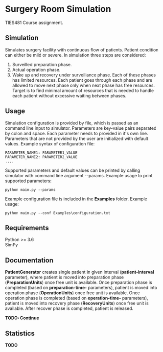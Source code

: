 # Surgery Room Simulation
TIES481 Course assignment.

## Simulation

Simulates surgery facility with continuous flow of patients. Patient condition can either be mild or severe. In simulation three steps are considered:
1. Surveilled preparation phase.
2. Actual operation phase.
3. Wake up and recovery under surveillance phase.
Each of these phases has limited resources. Each patient goes through each phase and are allowed to move next phase only when next phase has free resources. Target is to find minimal amount of resources that is needed to handle each patient without excessive waiting between phases.


## Usage

Simulation configuration is provided by file, which is passed as an command line input to simulator. Parameters are key-value pairs separated by colon and space. Each parameter needs to provided in it's own line. Parameters that are not provided by the user are initialized with default values. Example syntax of configuration file:

```
PARAMETER_NAME1: PARAMETER1_VALUE
PARAMETER_NAME2: PARAMETER2_VALUE
....
```

Supported parameters and default values can be printed by calling simulator with command line argument --params. Example usage to print supported parameters:
```
python main.py --params
```

Example configuration file is included in the **Examples** folder.
Example usage:
```
python main.py --conf Examples\configuration.txt
```


## Requirements
Python >= 3.6\
SimPy


## Documentation

**PatientGenerator** creates single patient in given interval (**patient-interval** parameter), where patient is moved into preparation phase (**PreparationUnits**) once free unit is available. Once preparation phase is completed (based on **preparation-time-** parameters), patient is moved into operation phase (**OperationUnits**) once free unit is available. Once operation phase is completed (based on **operation-time-** parameters), patient is moved into recovery phase (**RecoveryUnits**) once free unit is available.
After recover phase is completed, patient is released.


**TODO: Continue**


## Statistics

**TODO**
